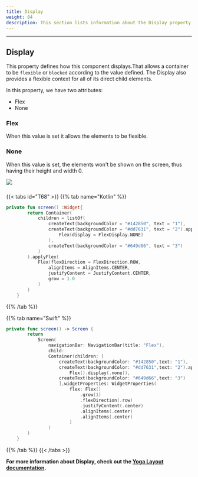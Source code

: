 ```yaml
---
title: Display
weight: 84
description: This section lists information about the Display property
---
```


---

## Display

This property defines how this component displays.That allows a container to be `flexible` or `blocked` according to the value defined. The Display also provides a flexible context for all of its direct child elements.

In this property, we have two attributes:

- Flex
- None

### **Flex**

When this value is set it allows the elements to be flexible.

### **None**

When this value is set, the elements won't be shown on the screen, thus having their height and width 0.

![](https://lh6.googleusercontent.com/3cy2o8XKmTf0wequEI5ycerpdW48FvjiyXGvpfDtg3sOq3qz6ZJnKPQhVZ-9B0ed7GyUGGNQwfQbk1uEzDEADfmouCFPlrWWpjemG7yKHuhYkjvoY3zCe0nKVgYCqVWJA3VGS6_-)

###

{{< tabs id="T68" >}}
{{% tab name="Kotlin" %}}

```kotlin
private fun screen() :Widget{
        return Container(
            children = listOf(
                createText(backgroundColor = "#142850", text = "1"),
                createText(backgroundColor = "#dd7631", text = "2").applyFlex(
                    Flex(display = FlexDisplay.NONE)
                ),
                createText(backgroundColor = "#649d66", text = "3")
            )
        ).applyFlex(
            Flex(flexDirection = FlexDirection.ROW,
                alignItems = AlignItems.CENTER,
                justifyContent = JustifyContent.CENTER,
                grow = 1.0
            )
        )
    }
```

{{% /tab %}}

{{% tab name="Swift" %}}

```swift
private func screen() -> Screen {
        return
            Screen(
                navigationBar: NavigationBar(title: "Flex"),
                child:
                Container(children: [
                    createText(backgroundColor: "#142850",text: "1"),
                    createText(backgroundColor: "#dd7631",text: "2").applyFlex(
                        Flex().display(.none)),
                    createText(backgroundColor: "#649d66",text: "3")
                    ],widgetProperties: WidgetProperties(
                        flex: Flex()
                            .grow(1)
                            .flexDirection(.row)
                            .justifyContent(.center)
                            .alignItems(.center)
                            .alignItems(.center)
                        )
                )
        )
    }
```

{{% /tab %}}
{{< /tabs >}}

**For more information about Display, check out the [**Yoga Layout documentation**](https://yogalayout.com/pt/home/flex/).**
